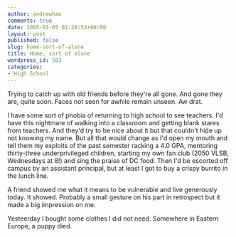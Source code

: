 ```yaml
---
author: andrewhao
comments: true
date: 2005-01-05 01:28:53+00:00
layout: post
published: false
slug: home-sort-of-alone
title: Home, sort of alone
wordpress_id: 503
categories:
- High School
---
```


Trying to catch up with old friends before they're all gone. And gone they are, quite soon. Faces not seen for awhile remain unseen. Aw drat.

I have some sort of phobia of returning to high school to see teachers. I'd have this nightmare of walking into a classroom and getting blank stares from teachers. And they'd try to be nice about it but that couldn't hide up not knowing my name. But all that would change as I'd open my mouth and tell them my exploits of the past semester racking a 4.0 GPA, mentoring thirty-three underprivileged children, starting my own fan club (2050 VLSB, Wednesdays at 8!) and sing the praise of DC food. Then I'd be escorted off campus by an assistant principal, but at least I got to buy a crispy burrito in the lunch line.

A friend showed me what it means to be vulnerable and live generously today. It showed. Probably a small gesture on his part in retrospect but it made a big impression on me.

Yesteerday I bought some clothes I did not need. Somewhere in Eastern Europe, a puppy died.
